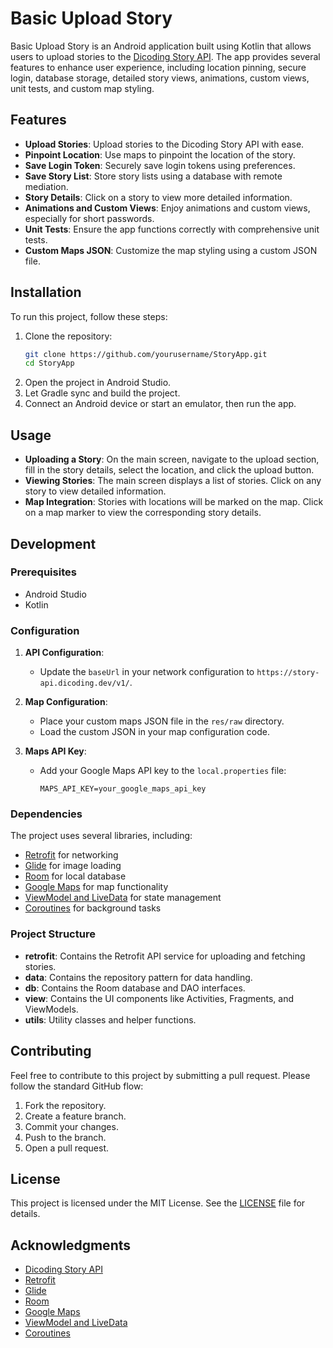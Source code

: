 # Basic Upload Story

Basic Upload Story is an Android application built using Kotlin that allows users to upload stories to the [Dicoding Story API](https://story-api.dicoding.dev/v1#/). The app provides several features to enhance user experience, including location pinning, secure login, database storage, detailed story views, animations, custom views, unit tests, and custom map styling.

## Features

- **Upload Stories**: Upload stories to the Dicoding Story API with ease.
- **Pinpoint Location**: Use maps to pinpoint the location of the story.
- **Save Login Token**: Securely save login tokens using preferences.
- **Save Story List**: Store story lists using a database with remote mediation.
- **Story Details**: Click on a story to view more detailed information.
- **Animations and Custom Views**: Enjoy animations and custom views, especially for short passwords.
- **Unit Tests**: Ensure the app functions correctly with comprehensive unit tests.
- **Custom Maps JSON**: Customize the map styling using a custom JSON file.

## Installation

To run this project, follow these steps:

1. Clone the repository:
   ```bash
   git clone https://github.com/yourusername/StoryApp.git
   cd StoryApp
   ```
2. Open the project in Android Studio.
3. Let Gradle sync and build the project.
4. Connect an Android device or start an emulator, then run the app.

## Usage

- **Uploading a Story**: On the main screen, navigate to the upload section, fill in the story details, select the location, and click the upload button.
- **Viewing Stories**: The main screen displays a list of stories. Click on any story to view detailed information.
- **Map Integration**: Stories with locations will be marked on the map. Click on a map marker to view the corresponding story details.

## Development

### Prerequisites

- Android Studio
- Kotlin

### Configuration

1. **API Configuration**:
   - Update the `baseUrl` in your network configuration to `https://story-api.dicoding.dev/v1/`.

2. **Map Configuration**:
   - Place your custom maps JSON file in the `res/raw` directory.
   - Load the custom JSON in your map configuration code.

3. **Maps API Key**:
   - Add your Google Maps API key to the `local.properties` file:
     ```properties
     MAPS_API_KEY=your_google_maps_api_key
     ```

### Dependencies

The project uses several libraries, including:

- [Retrofit](https://square.github.io/retrofit/) for networking
- [Glide](https://bumptech.github.io/glide/) for image loading
- [Room](https://developer.android.com/training/data-storage/room) for local database
- [Google Maps](https://developers.google.com/maps/documentation) for map functionality
- [ViewModel and LiveData](https://developer.android.com/topic/libraries/architecture/viewmodel) for state management
- [Coroutines](https://kotlinlang.org/docs/coroutines-overview.html) for background tasks

### Project Structure

- **retrofit**: Contains the Retrofit API service for uploading and fetching stories.
- **data**: Contains the repository pattern for data handling.
- **db**: Contains the Room database and DAO interfaces.
- **view**: Contains the UI components like Activities, Fragments, and ViewModels.
- **utils**: Utility classes and helper functions.

## Contributing

Feel free to contribute to this project by submitting a pull request. Please follow the standard GitHub flow:

1. Fork the repository.
2. Create a feature branch.
3. Commit your changes.
4. Push to the branch.
5. Open a pull request.

## License

This project is licensed under the MIT License. See the [LICENSE](LICENSE) file for details.

## Acknowledgments

- [Dicoding Story API](https://story-api.dicoding.dev/v1#/)
- [Retrofit](https://square.github.io/retrofit/)
- [Glide](https://bumptech.github.io/glide/)
- [Room](https://developer.android.com/training/data-storage/room)
- [Google Maps](https://developers.google.com/maps/documentation)
- [ViewModel and LiveData](https://developer.android.com/topic/libraries/architecture/viewmodel)
- [Coroutines](https://kotlinlang.org/docs/coroutines-overview.html)

